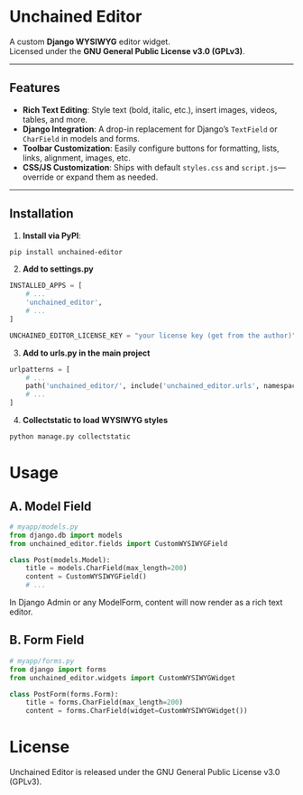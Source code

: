 # Unchained Editor

A custom **Django WYSIWYG** editor widget.  
Licensed under the **GNU General Public License v3.0 (GPLv3)**.

---

## Features

- **Rich Text Editing**: Style text (bold, italic, etc.), insert images, videos, tables, and more.  
- **Django Integration**: A drop-in replacement for Django’s `TextField` or `CharField` in models and forms.  
- **Toolbar Customization**: Easily configure buttons for formatting, lists, links, alignment, images, etc.  
- **CSS/JS Customization**: Ships with default `styles.css` and `script.js`—override or expand them as needed.

---

## Installation

1. **Install via PyPI**:

```bash
pip install unchained-editor
```

2. **Add to settings.py**

```python
INSTALLED_APPS = [
    # ...
    'unchained_editor',
    # ...
]

UNCHAINED_EDITOR_LICENSE_KEY = "your license key (get from the author)"
```

3. **Add to urls.py in the main project**

```python
urlpatterns = [
    # ...
    path('unchained_editor/', include('unchained_editor.urls', namespace='unchained_editor')), 
    # ...
]
```

4. **Collectstatic to load WYSIWYG styles**

```bash
python manage.py collectstatic
```

# Usage

## A. Model Field
```python
# myapp/models.py
from django.db import models
from unchained_editor.fields import CustomWYSIWYGField

class Post(models.Model):
    title = models.CharField(max_length=200)
    content = CustomWYSIWYGField()
    # ...
```
In Django Admin or any ModelForm, content will now render as a rich text editor.

## B. Form Field
```python
# myapp/forms.py
from django import forms
from unchained_editor.widgets import CustomWYSIWYGWidget

class PostForm(forms.Form):
    title = forms.CharField(max_length=200)
    content = forms.CharField(widget=CustomWYSIWYGWidget())
```

# License

Unchained Editor is released under the GNU General Public License v3.0 (GPLv3).

